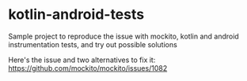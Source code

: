 # kotlin-android-tests
Sample project to reproduce the issue with mockito, kotlin and android instrumentation tests, and try out possible solutions

Here's the issue and two alternatives to fix it:
https://github.com/mockito/mockito/issues/1082
